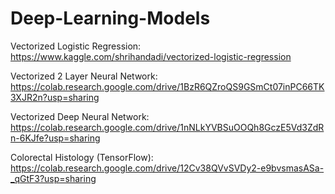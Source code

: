 # Deep-Learning-Models

Vectorized Logistic Regression: https://www.kaggle.com/shrihandadi/vectorized-logistic-regression

Vectorized 2 Layer Neural Network: https://colab.research.google.com/drive/1BzR6QZroQS9GSmCt07inPC66TK3XJR2n?usp=sharing

Vectorized Deep Neural Network: https://colab.research.google.com/drive/1nNLkYVBSuOOQh8GczE5Vd3ZdRn-6KJfe?usp=sharing

Colorectal Histology (TensorFlow): https://colab.research.google.com/drive/12Cv38QVvSVDy2-e9bvsmasASa-_qGtF3?usp=sharing
